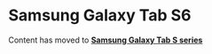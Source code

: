 # Samsung Galaxy Tab S6

Content has moved to [**Samsung Galaxy Tab S series**](samsung-galaxy-tab-s-series.md)&#x20;

